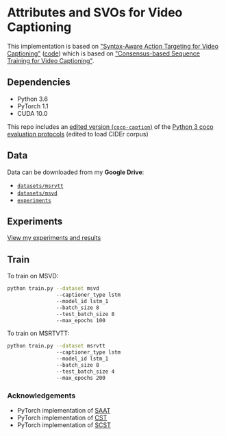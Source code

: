 # Attributes and SVOs for Video Captioning

This implementation is based on ["Syntax-Aware Action Targeting for Video Captioning"](http://openaccess.thecvf.com/content_CVPR_2020/papers/Zheng_Syntax-Aware_Action_Targeting_for_Video_Captioning_CVPR_2020_paper.pdf) ([code](https://github.com/SydCaption/SAAT)) which is based on ["Consensus-based Sequence Training for Video Captioning"](https://github.com/mynlp/cst_captioning).

## Dependencies

* Python 3.6
* PyTorch 1.1
* CUDA 10.0

This repo includes an [edited version (`coco-caption`)](coco-caption) of the [Python 3 coco evaluation protocols](https://github.com/salaniz/pycocoevalcap) (edited to load CIDEr corpus)

## Data
Data can be downloaded from my **Google Drive**:
* [`datasets/msrvtt`](https://drive.google.com/drive/folders/1qYfGVEOj7qwp-DvsEHq0vhyld00MF1Ii?usp=sharing)
* [`datasets/msvd`](https://drive.google.com/drive/folders/1IIt4cBfzyvTF6t2cCqWPjay3VrVQh00J?usp=sharing)
* [`experiments`](https://drive.google.com/drive/folders/1qthoGUZTdYR_sONMOmycw97TBC6X_zf5?usp=sharing)

## Experiments
[View my experiments and results](experiments)


## Train
To train on MSVD:
```bash
python train.py --dataset msvd 
                --captioner_type lstm 
                --model_id lstm_1 
                --batch_size 8 
                --test_batch_size 8 
                --max_epochs 100
```

To train on MSRTVTT:
```bash
python train.py --dataset msrvtt 
                --captioner_type lstm 
                --model_id lstm_1  
                --batch_size 8 
                --test_batch_size 4 
                --max_epochs 200
```


### Acknowledgements

* PyTorch implementation of [SAAT](https://github.com/SydCaption/SAAT)
* PyTorch implementation of [CST](https://github.com/mynlp/cst_captioning)
* PyTorch implementation of  [SCST](https://github.com/ruotianluo/self-critical.pytorch)
